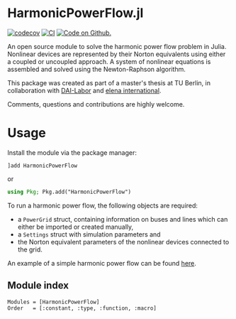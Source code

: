 # HarmonicPowerFlow.jl
[![codecov](https://codecov.io/gh/pweigmann/HarmonicPowerFlow.jl/branch/master/graph/badge.svg?token=7DZTYSH7TY)](https://codecov.io/gh/pweigmann/HarmonicPowerFlow.jl)
[![CI](https://github.com/pweigmann/HarmonicPowerFlow.jl/actions/workflows/CI.yml/badge.svg)](https://github.com/pweigmann/HarmonicPowerFlow.jl/actions/workflows/CI.yml)
[![Code on Github.](https://img.shields.io/badge/code%20on-github-blue.svg)](https://github.com/pweigmann/HarmonicPowerFlow.jl)

An open source module to solve the harmonic power flow problem in Julia. Nonlinear devices are represented by their Norton equivalents using either a coupled
or uncoupled approach. A system of nonlinear equations is assembled and solved using the Newton-Raphson algorithm.

This package was created as part of a master's thesis at TU Berlin, in collaboration with [DAI-Labor](https://dai-labor.de/) and [elena international](https://www.elena-international.com/).

Comments, questions and contributions are highly welcome.

# Usage

Install the module via the package manager:

```
]add HarmonicPowerFlow
```

or

```Julia
using Pkg; Pkg.add("HarmonicPowerFlow")
```

To run a harmonic power flow, the following objects are required:

- a `PowerGrid` struct, containing information on buses and lines which can either be imported or created manually,
- a `Settings` struct with simulation parameters and
- the Norton equivalent parameters of the nonlinear devices connected to the grid.

An example of a simple harmonic power flow can be found [here](https://github.com/pweigmann/HarmonicPowerFlow.jl/tree/main/examples/simple_coupled_hpf).


## Module index
```@index
Modules = [HarmonicPowerFlow]
Order   = [:constant, :type, :function, :macro]
```